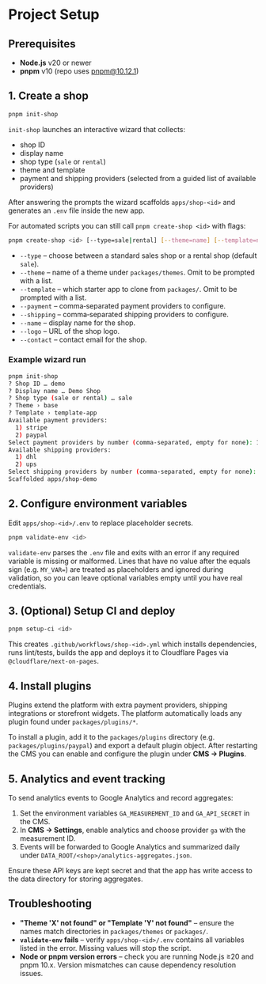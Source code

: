 # Project Setup

## Prerequisites

- **Node.js** v20 or newer
- **pnpm** v10 (repo uses pnpm@10.12.1)

## 1. Create a shop

```bash
pnpm init-shop
```

`init-shop` launches an interactive wizard that collects:

- shop ID
- display name
- shop type (`sale` or `rental`)
- theme and template
- payment and shipping providers (selected from a guided list of available providers)

After answering the prompts the wizard scaffolds `apps/shop-<id>` and generates an `.env` file inside the new app.

For automated scripts you can still call `pnpm create-shop <id>` with flags:

```bash
pnpm create-shop <id> [--type=sale|rental] [--theme=name] [--template=name] [--payment=p1,p2] [--shipping=s1,s2] [--name=value] [--logo=url] [--contact=email]
```

- `--type` – choose between a standard sales shop or a rental shop (default `sale`).
- `--theme` – name of a theme under `packages/themes`. Omit to be prompted with a list.
- `--template` – which starter app to clone from `packages/`. Omit to be prompted with a list.
- `--payment` – comma‑separated payment providers to configure.
- `--shipping` – comma‑separated shipping providers to configure.
- `--name` – display name for the shop.
- `--logo` – URL of the shop logo.
- `--contact` – contact email for the shop.

### Example wizard run

```bash
pnpm init-shop
? Shop ID … demo
? Display name … Demo Shop
? Shop type (sale or rental) … sale
? Theme › base
? Template › template-app
Available payment providers:
  1) stripe
  2) paypal
Select payment providers by number (comma-separated, empty for none): 1
Available shipping providers:
  1) dhl
  2) ups
Select shipping providers by number (comma-separated, empty for none): 2
Scaffolded apps/shop-demo
```

## 2. Configure environment variables

Edit `apps/shop-<id>/.env` to replace placeholder secrets.

```bash
pnpm validate-env <id>
```

`validate-env` parses the `.env` file and exits with an error if any required variable is missing or malformed.
Lines that have no value after the equals sign (e.g. `MY_VAR=`) are treated as placeholders and ignored during validation, so you can leave optional variables empty until you have real credentials.

## 3. (Optional) Setup CI and deploy

```bash
pnpm setup-ci <id>
```

This creates `.github/workflows/shop-<id>.yml` which installs dependencies, runs lint/tests, builds the app and deploys it to Cloudflare Pages via `@cloudflare/next-on-pages`.

## 4. Install plugins

Plugins extend the platform with extra payment providers, shipping integrations or storefront widgets. The platform automatically loads any plugin found under `packages/plugins/*`.

To install a plugin, add it to the `packages/plugins` directory (e.g. `packages/plugins/paypal`) and export a default plugin object. After restarting the CMS you can enable and configure the plugin under **CMS → Plugins**.

## 5. Analytics and event tracking

To send analytics events to Google Analytics and record aggregates:

1. Set the environment variables `GA_MEASUREMENT_ID` and `GA_API_SECRET` in the CMS.
2. In **CMS → Settings**, enable analytics and choose provider `ga` with the measurement ID.
3. Events will be forwarded to Google Analytics and summarized daily under `DATA_ROOT/<shop>/analytics-aggregates.json`.

Ensure these API keys are kept secret and that the app has write access to the data directory for storing aggregates.

## Troubleshooting

- **"Theme 'X' not found" or "Template 'Y' not found"** – ensure the names match directories in `packages/themes` or `packages/`.
- **`validate-env` fails** – verify `apps/shop-<id>/.env` contains all variables listed in the error. Missing values will stop the script.
- **Node or pnpm version errors** – check you are running Node.js ≥20 and pnpm 10.x. Version mismatches can cause dependency resolution issues.
